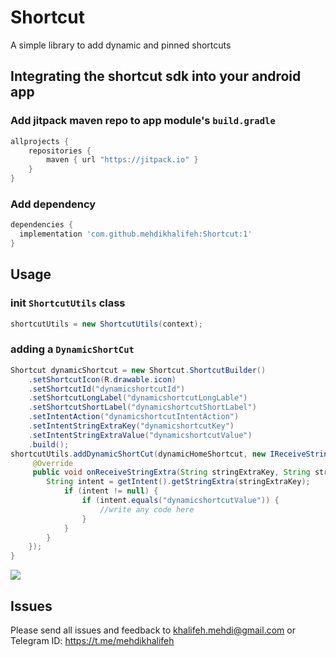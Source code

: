 # Shortcut
A simple library to add dynamic and pinned shortcuts

## Integrating the shortcut sdk into your android app
### Add jitpack maven repo to app module's `build.gradle`

```gradle
allprojects {
    repositories {
        maven { url "https://jitpack.io" }
    }
}
```
### Add dependency

```gradle
dependencies {
  implementation 'com.github.mehdikhalifeh:Shortcut:1'
}
```

## Usage
### init `ShortcutUtils` class

```java
shortcutUtils = new ShortcutUtils(context);
```

### adding a `DynamicShortCut`

```java
Shortcut dynamicShortcut = new Shortcut.ShortcutBuilder()
    .setShortcutIcon(R.drawable.icon)
    .setShortcutId("dynamicshortcutId")
    .setShortcutLongLabel("dynamicshortcutLongLable")
    .setShortcutShortLabel("dynamicshortcutShortLabel")
    .setIntentAction("dynamicshortcutIntentAction")
    .setIntentStringExtraKey("dynamicshortcutKey")
    .setIntentStringExtraValue("dynamicshortcutValue")
    .build();
shortcutUtils.addDynamicShortCut(dynamicHomeShortcut, new IReceiveStringExtra() {
     @Override
     public void onReceiveStringExtra(String stringExtraKey, String stringExtraValue) {
        String intent = getIntent().getStringExtra(stringExtraKey);
            if (intent != null) {
                if (intent.equals("dynamicshortcutValue")) {
                    //write any code here
                }
            }
        }
    });
}
```


<img src="git_dynamic_shortcut.gif"/>

## Issues

Please send all issues and feedback to khalifeh.mehdi@gmail.com or Telegram ID: https://t.me/mehdikhalifeh

